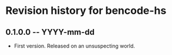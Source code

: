 # Revision history for bencode-hs

## 0.1.0.0  -- YYYY-mm-dd

* First version. Released on an unsuspecting world.

